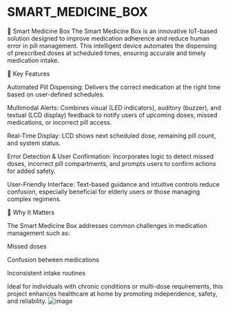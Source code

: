 # SMART_MEDICINE_BOX


💊 Smart Medicine Box
The Smart Medicine Box is an innovative IoT-based solution designed to improve medication adherence and reduce human error in pill management. This intelligent device automates the dispensing of prescribed doses at scheduled times, ensuring accurate and timely medication intake.

🔧 Key Features

Automated Pill Dispensing: Delivers the correct medication at the right time based on user-defined schedules.

Multimodal Alerts: Combines visual (LED indicators), auditory (buzzer), and textual (LCD display) feedback to notify users of upcoming doses, missed medications, or incorrect pill access.

Real-Time Display: LCD shows next scheduled dose, remaining pill count, and system status.

Error Detection & User Confirmation: Incorporates logic to detect missed doses, incorrect pill compartments, and prompts users to confirm actions for added safety.

User-Friendly Interface: Text-based guidance and intuitive controls reduce confusion, especially beneficial for elderly users or those managing complex regimens.

🧠 Why It Matters

The Smart Medicine Box addresses common challenges in medication management such as:

Missed doses

Confusion between medications

Inconsistent intake routines

Ideal for individuals with chronic conditions or multi-dose requirements, this project enhances healthcare at home by promoting independence, safety, and reliability.
![image](https://github.com/user-attachments/assets/ed0129d5-edd1-49c9-a0b1-575ccbc0649a)


